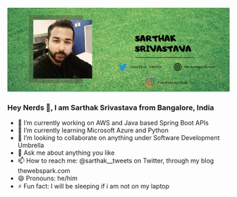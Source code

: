 ![profile cover](sarthak.png)

### Hey Nerds 👋, I am Sarthak Srivastava from Bangalore, India

- 🔭 I’m currently working on AWS and Java based Spring Boot APIs
- 🌱 I’m currently learning Microsoft Azure and Python
- 👯 I’m looking to collaborate on anything under Software Development Umbrella
- 💬 Ask me about anything you like
- 📫 How to reach me: @sarthak__tweets on Twitter, through my blog thewebspark.com
- 😄 Pronouns: he/him
- ⚡ Fun fact: I will be sleeping if i am not on my laptop

